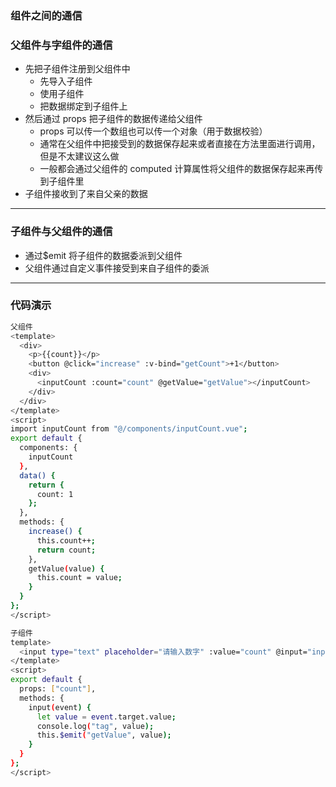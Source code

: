 ### 组件之间的通信

### 父组件与字组件的通信

- 先把子组件注册到父组件中
  - 先导入子组件
  - 使用子组件
  - 把数据绑定到子组件上
- 然后通过 props 把子组件的数据传递给父组件
  - props 可以传一个数组也可以传一个对象（用于数据校验）
  - 通常在父组件中把接受到的数据保存起来或者直接在方法里面进行调用，但是不太建议这么做
  - 一般都会通过父组件的 computed 计算属性将父组件的数据保存起来再传到子组件里
- 子组件接收到了来自父亲的数据

---

### 子组件与父组件的通信

- 通过\$emit 将子组件的数据委派到父组件
- 父组件通过自定义事件接受到来自子组件的委派

---

### 代码演示

```bash
父组件
<template>
  <div>
    <p>{{count}}</p>
    <button @click="increase" :v-bind="getCount">+1</button>
    <div>
      <inputCount :count="count" @getValue="getValue"></inputCount>
    </div>
  </div>
</template>
<script>
import inputCount from "@/components/inputCount.vue";
export default {
  components: {
    inputCount
  },
  data() {
    return {
      count: 1
    };
  },
  methods: {
    increase() {
      this.count++;
      return count;
    },
    getValue(value) {
      this.count = value;
    }
  }
};
</script>
```

```bash
子组件
template>
  <input type="text" placeholder="请输入数字" :value="count" @input="input">
</template>
<script>
export default {
  props: ["count"],
  methods: {
    input(event) {
      let value = event.target.value;
      console.log("tag", value);
      this.$emit("getValue", value);
    }
  }
};
</script>
```
